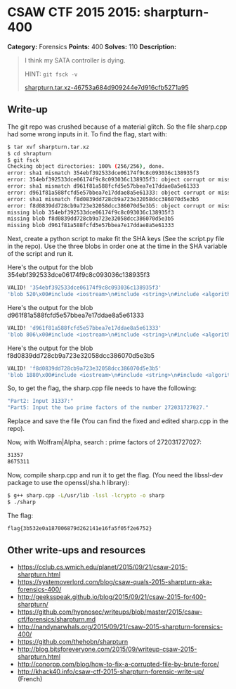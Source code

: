 # CSAW CTF 2015 2015: sharpturn-400

**Category:** Forensics
**Points:** 400
**Solves:** 110
**Description:**

> I think my SATA controller is dying.
>
> HINT: `git fsck -v`
>
> [sharpturn.tar.xz-46753a684d909244e7d916cfb5271a95](sharpturn.tar.xz-46753a684d909244e7d916cfb5271a95)


## Write-up

The git repo was crushed because of a material glitch. So the file sharp.cpp had some wrong inputs in it. To find the flag, start with:

```bash
$ tar xvf sharpturn.tar.xz
$ cd shrapturn
$ git fsck
Checking object directories: 100% (256/256), done.
error: sha1 mismatch 354ebf392533dce06174f9c8c093036c138935f3
error: 354ebf392533dce06174f9c8c093036c138935f3: object corrupt or missing
error: sha1 mismatch d961f81a588fcfd5e57bbea7e17ddae8a5e61333
error: d961f81a588fcfd5e57bbea7e17ddae8a5e61333: object corrupt or missing
error: sha1 mismatch f8d0839dd728cb9a723e32058dcc386070d5e3b5
error: f8d0839dd728cb9a723e32058dcc386070d5e3b5: object corrupt or missing
missing blob 354ebf392533dce06174f9c8c093036c138935f3
missing blob f8d0839dd728cb9a723e32058dcc386070d5e3b5
missing blob d961f81a588fcfd5e57bbea7e17ddae8a5e61333
```

Next, create a python script to make fit the SHA keys (See the script.py file in the repo). Use the three blobs in order one at the time  in the SHA variable of the script and run it.

Here's the output for the blob 354ebf392533dce06174f9c8c093036c138935f3
```bash
VALID! '354ebf392533dce06174f9c8c093036c138935f3'
'blob 520\x00#include <iostream>\n#include <string>\n#include <algorithm>\n\nusing namespace std;\n\nint main(int argc, char **argv)\n{\n\t(void)argc; (void)argv; //unused\n\n\tstd::string part1;\n\tcout << "Part1: Enter flag:" << endl;\n\tcin >> part1;\n\n\tint64_t part2;\n\tcout << "Part2: Input 31337:" << endl;\n\tcin >> part2;\n\n\tstd::string part3;\n\tcout << "Part3: Watch this: https://www.youtube.com/watch?v=PBwAxmrE194" << endl;\n\tcin >> part3;\n\n\tstd::string part4;\n\tcout << "Part4: C.R.E.A.M. Get da _____: " << endl;\n\tcin >> part4;\n\n\treturn 0;\n}\n\n'
```

Here's the output for the blob d961f81a588fcfd5e57bbea7e17ddae8a5e61333
```bash
VALID! 'd961f81a588fcfd5e57bbea7e17ddae8a5e61333'
'blob 806\x00#include <iostream>\n#include <string>\n#include <algorithm>\n\nusing namespace std;\n\nint main(int argc, char **argv)\n{\n\t(void)argc; (void)argv; //unused\n\n\tstd::string part1;\n\tcout << "Part1: Enter flag:" << endl;\n\tcin >> part1;\n\n\tint64_t part2;\n\tcout << "Part2: Input 31337:" << endl;\n\tcin >> part2;\n\n\tstd::string part3;\n\tcout << "Part3: Watch this: https://www.youtube.com/watch?v=PBwAxmrE194" << endl;\n\tcin >> part3;\n\n\tstd::string part4;\n\tcout << "Part4: C.R.E.A.M. Get da _____: " << endl;\n\tcin >> part4;\n\n\tuint64_t first, second;\n\tcout << "Part5: Input the two prime factors of the number 272031727027." << endl;\n\tcin >> first;\n\tcin >> second;\n\n\tuint64_t factor1, factor2;\n\tif (first < second)\n\t{\n\t\tfactor1 = first;\n\t\tfactor2 = second;\n\t}\n\telse\n\t{\n\t\tfactor1 = second;\n\t\tfactor2 = first;\n\t}\n\n\treturn 0;\n}\n\n'
```

Here's the output for the blob f8d0839dd728cb9a723e32058dcc386070d5e3b5
```bash
VALID! 'f8d0839dd728cb9a723e32058dcc386070d5e3b5'
'blob 1880\x00#include <iostream>\n#include <string>\n#include <algorithm>\n\n#include <stdint.h>\n#include <stdio.h>\n#include <openssl/sha.h>\n\nusing namespace std;\n\nstd::string calculate_flag(\n\t\tstd::string &part1, \n\t\tint64_t part2, \n\t\tstd::string &part4,\n\t\tuint64_t factor1,\n\t\tuint64_t factor2)\n{\n\n\tstd::transform(part1.begin(), part1.end(), part1.begin(), ::tolower);\n\tstd::transform(part4.begin(), part4.end(), part4.begin(), ::tolower);\n\n\tSHA_CTX ctx;\n\tSHA1_Init(&ctx);\n\n\tunsigned int mod = factor1 % factor2;\n\tfor (unsigned int i = 0; i < mod; i+=2)\n\t{\n\t\tSHA1_Update(&ctx,\n\t\t\t\treinterpret_cast<const unsigned char *>(part1.c_str()),\n\t\t\t\tpart1.size());\n\t}\n\n\n\twhile (part2-- > 0)\n\t{\n\t\tSHA1_Update(&ctx,\n\t\t\t\treinterpret_cast<const unsigned char *>(part4.c_str()),\n\t\t\t\tpart1.size());\n\t}\n\n\tunsigned char *hash = new unsigned char[SHA_DIGEST_LENGTH];\n\tSHA1_Final(hash, &ctx);\n\n\tstd::string rv;\n\tfor (unsigned int i = 0; i < SHA_DIGEST_LENGTH; i++)\n\t{\n\t\tchar *buf;\n\t\tasprintf(&buf, "%02x", hash[i]);\n\t\trv += buf;\n\t\tfree(buf);\n\t}\n\n\treturn rv;\n}\n\nint main(int argc, char **argv)\n{\n\t(void)argc; (void)argv; //unused\n\n\tstd::string part1;\n\tcout << "Part1: Enter flag:" << endl;\n\tcin >> part1;\n\n\tint64_t part2;\n\tcout << "Part2: Input 31337:" << endl;\n\tcin >> part2;\n\n\tstd::string part3;\n\tcout << "Part3: Watch this: https://www.youtube.com/watch?v=PBwAxmrE194" << endl;\n\tcin >> part3;\n\n\tstd::string part4;\n\tcout << "Part4: C.R.E.A.M. Get da _____: " << endl;\n\tcin >> part4;\n\n\tuint64_t first, second;\n\tcout << "Part5: Input the two prime factors of the number 272031727027." << endl;\n\tcin >> first;\n\tcin >> second;\n\n\tuint64_t factor1, factor2;\n\tif (first < second)\n\t{\n\t\tfactor1 = first;\n\t\tfactor2 = second;\n\t}\n\telse\n\t{\n\t\tfactor1 = second;\n\t\tfactor2 = first;\n\t}\n\n\tstd::string flag = calculate_flag(part1, part2, part4, factor1, factor2);\n\tcout << "flag{";\n\tcout << flag;\n\tcout << "}" << endl;\n\n\treturn 0;\n}\n\n'
```

So, to get the flag, the sharp.cpp file needs to have the following:
```bash
"Part2: Input 31337:"
"Part5: Input the two prime factors of the number 272031727027."
```

Replace and save the file (You can find the fixed and edited sharp.cpp in the repo).

Now, with Wolfram|Alpha, search : prime factors of 272031727027:

```bash
31357
8675311
```

Now, compile sharp.cpp and run it to get the flag. (You need the libssl-dev package to use the openssl/sha.h library):
```bash
$ g++ sharp.cpp -L/usr/lib -lssl -lcrypto -o sharp    
$ ./sharp
```

The flag:
```bash
flag{3b532e0a187006879d262141e16fa5f05f2e6752}
```


## Other write-ups and resources

* <https://cclub.cs.wmich.edu/planet/2015/09/21/csaw-2015-sharpturn.html>
* <https://systemoverlord.com/blog/csaw-quals-2015-sharpturn-aka-forensics-400/>
* <http://geeksspeak.github.io/blog/2015/09/21/csaw-2015-for400-sharpturn/>
* <https://github.com/hypnosec/writeups/blob/master/2015/csaw-ctf/forensics/sharpturn.md>
* <http://nandynarwhals.org/2015/09/21/csaw-2015-sharpturn-forensics-400/>
* <https://github.com/thehobn/sharpturn>
* <http://blog.bitsforeveryone.com/2015/09/writeup-csaw-2015-sharpturn.html>
* <http://conorpp.com/blog/how-to-fix-a-corrupted-file-by-brute-force/>
* <http://khack40.info/csaw-ctf-2015-sharpturn-forensic-write-up/> (French)
